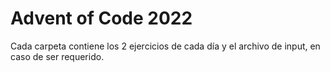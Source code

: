 # Advent of Code 2022

Cada carpeta contiene los 2 ejercicios de cada día y el archivo de input, en caso de ser requerido.
